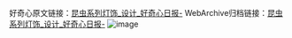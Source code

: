 好奇心原文链接：[昆虫系列灯饰_设计_好奇心日报-](https://www.qdaily.com/articles/5736.html)
WebArchive归档链接：[昆虫系列灯饰_设计_好奇心日报-](http://web.archive.org/web/20190623165419/https://www.qdaily.com/articles/5736.html)
![image](http://ww3.sinaimg.cn/large/007d5XDply1g3w92g172ej30u02nowu7)